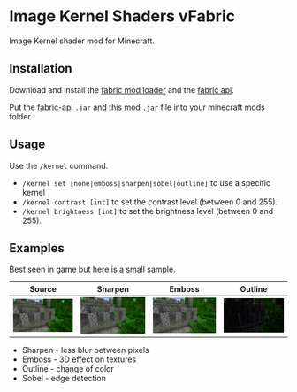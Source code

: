 # Image Kernel Shaders vFabric
Image Kernel shader mod for Minecraft.

## Installation

Download and install the [fabric mod loader](https://fabricmc.net/use/) and the [fabric api](https://www.curseforge.com/minecraft/mc-mods/fabric-api).

Put the fabric-api `.jar` and [this mod `.jar`](https://github.com/55c3/kernel-shaders/tree/fabric) file into your minecraft mods folder.

## Usage
Use the `/kernel` command.
 * `/kernel set [none|emboss|sharpen|sobel|outline]` to use a specific kernel
 * `/kernel contrast [int]` to set the contrast level (between 0 and 255).
 * `/kernel brightness [int]` to set the brightness level (between 0 and 255).

## Examples

Best seen in game but here is a small sample.

| Source | Sharpen | Emboss | Outline |
|-------|--------|---------|------|
|![source](examples/source.png)|![Sharpen](examples/sharpen.png)|![Emboss](examples/emboss.png)|![Outline](examples/outline.png)|

* Sharpen - less blur between pixels
* Emboss - 3D effect on textures
* Outline - change of color
* Sobel - edge detection
